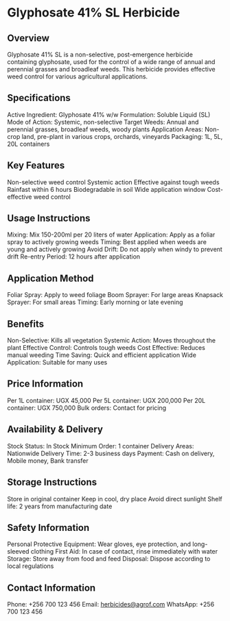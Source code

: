 # Glyphosate 41% SL Herbicide

## Overview
Glyphosate 41% SL is a non-selective, post-emergence herbicide containing glyphosate, used for the control of a wide range of annual and perennial grasses and broadleaf weeds. This herbicide provides effective weed control for various agricultural applications.

## Specifications
Active Ingredient: Glyphosate 41% w/w
Formulation: Soluble Liquid (SL)
Mode of Action: Systemic, non-selective
Target Weeds: Annual and perennial grasses, broadleaf weeds, woody plants
Application Areas: Non-crop land, pre-plant in various crops, orchards, vineyards
Packaging: 1L, 5L, 20L containers

## Key Features
Non-selective weed control
Systemic action
Effective against tough weeds
Rainfast within 6 hours
Biodegradable in soil
Wide application window
Cost-effective weed control

## Usage Instructions
Mixing: Mix 150-200ml per 20 liters of water
Application: Apply as a foliar spray to actively growing weeds
Timing: Best applied when weeds are young and actively growing
Avoid Drift: Do not apply when windy to prevent drift
Re-entry Period: 12 hours after application

## Application Method
Foliar Spray: Apply to weed foliage
Boom Sprayer: For large areas
Knapsack Sprayer: For small areas
Timing: Early morning or late evening

## Benefits
Non-Selective: Kills all vegetation
Systemic Action: Moves throughout the plant
Effective Control: Controls tough weeds
Cost Effective: Reduces manual weeding
Time Saving: Quick and efficient application
Wide Application: Suitable for many uses

## Price Information
Per 1L container: UGX 45,000
Per 5L container: UGX 200,000
Per 20L container: UGX 750,000
Bulk orders: Contact for pricing

## Availability & Delivery
Stock Status: In Stock
Minimum Order: 1 container
Delivery Areas: Nationwide
Delivery Time: 2-3 business days
Payment: Cash on delivery, Mobile money, Bank transfer

## Storage Instructions
Store in original container
Keep in cool, dry place
Avoid direct sunlight
Shelf life: 2 years from manufacturing date

## Safety Information
Personal Protective Equipment: Wear gloves, eye protection, and long-sleeved clothing
First Aid: In case of contact, rinse immediately with water
Storage: Store away from food and feed
Disposal: Dispose according to local regulations

## Contact Information
Phone: +256 700 123 456
Email: herbicides@agrof.com
WhatsApp: +256 700 123 456